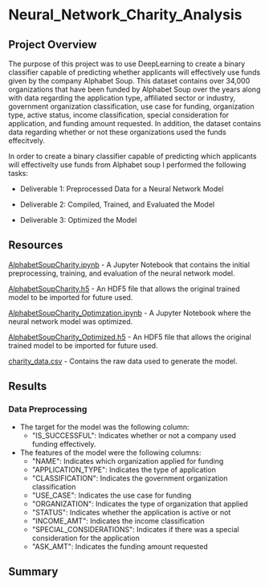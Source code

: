 # Neural_Network_Charity_Analysis

## Project Overview
The purpose of this project was to use DeepLearning to create a binary classifier capable of predicting whether applicants will effectively use funds given by the company Alphabet Soup. This dataset contains over 34,000 organizations that have been funded by Alphabet Soup over the years along with data regarding the application type, affiliated sector or industry, government organization classification, use case for funding, organization type, active status, income classification, special consideration for application, and funding amount requested. In addition, the dataset contains data regarding whether or not these organizations used the funds effecitvely.

In order to create a binary classifier capable of predicting which applicants will effectivelty use funds from Alphabet soup I performed the following tasks:

- Deliverable 1: Preprocessed Data for a Neural Network Model

- Deliverable 2: Compiled, Trained, and Evaluated the Model

- Deliverable 3: Optimized the Model

## Resources
[AlphabetSoupCharity.ipynb](AlphabetSoupCharity.ipynb) - A Jupyter Notebook that contains the initial preprocessing, training, and evaluation of the neural network model.

[AlphabetSoupCharity.h5](AlphabetSoupCharity.h5) - An HDF5 file that allows the original trained model to be imported for future used.

[AlphabetSoupCharity_Optimzation.ipynb](AlphabetSoupCharity_Optimzation.ipynb) - A Jupyter Notebook where the neural network model was optimized.

[AlphabetSoupCharity_Optimized.h5](AlphabetSoupCharity_Optimized.h5) - An HDF5 file that allows the original trained model to be imported for future used.

[charity_data.csv](Resources/charity_data.csv) - Contains the raw data used to generate the model.


## Results
### Data Preprocessing
- The target for the model was the following column:
    - "IS_SUCCESSFUL": Indicates whether or not a company used funding effectively.
- The features of the model were the following columns:
    - "NAME": Indicates which organization applied for funding
    - "APPLICATION_TYPE": Indicates the type of application
    - "CLASSIFICATION": Indicates the government organization classification
    - "USE_CASE": Indicates the use case for funding
    - "ORGANIZATION": Indicates the type of organization that applied
    - "STATUS": Indicates whether the application is active or not
    - "INCOME_AMT": Indicates the income classification 
    - "SPECIAL_CONSIDERATIONS": Indicates if there was a special consideration for the application
    - "ASK_AMT": Indicates the funding amount requested


## Summary
